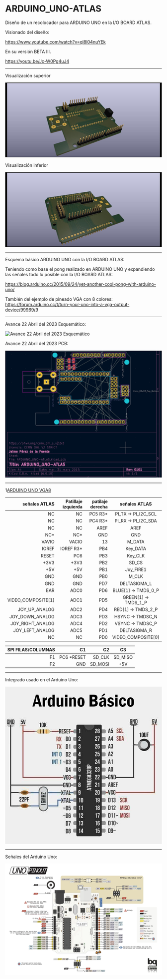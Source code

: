 # ARDUINO_UNO-ATLAS
Diseño de un recolocador para ARDUINO UNO en la I/O BOARD ATLAS.

Visionado del diseño:

https://www.youtube.com/watch?v=ql8l04nuYEk

En su versión BETA III.

https://youtu.be/Jc-W0Pg4uJ4

---

Visualización superior

![Visualización inferior](https://github.com/AtlasFPGA/ARDUINO_UNO-ATLAS/blob/main/FOTOS/ARDUINO_UNO-ATLAS-3D-CARA-SUPERIOR-RAY.jpg)


Visualización inferior

![Visualización superior](https://github.com/AtlasFPGA/ARDUINO_UNO-ATLAS/blob/main/FOTOS/ARDUINO_UNO-ATLAS-3D-CARA-INFERIOR-RAY.jpg)

---


Esquema básico ARDUINO UNO con la I/O BOARD ATLAS:

Teniendo como base el pong realizado en ARDUINO UNO y expandiendo las señales todo lo posible con la I/O BOARD ATLAS:

https://blog.arduino.cc/2015/09/24/yet-another-cool-pong-with-arduino-uno/

También del ejemplo de pineado VGA con 8 colores:
https://forum.arduino.cc/t/turn-your-uno-into-a-vga-output-device/99969/9

---

Avance 22 Abril del 2023 Esquemático:

![Avance 22 Abril del 2023 Esquemático](https://github.com/AtlasFPGA/ARDUINO_UNO-ATLAS/blob/main/FOTOS/Esquem%C3%A1tico%20en%20desarrollo%20para%20ARDUINO%20UNO.png)

Avance 22 Abril del 2023 PCB:

![Avance 22 Abril del 2023 PCB](https://github.com/AtlasFPGA/ARDUINO_UNO-ATLAS/blob/main/FOTOS/Placa_PCB_ARDUINO_UNO_ATLAS.png)

---

1[ARDUINO UNO VGA8](https://github.com/AtlasFPGA/ARDUINO_UNO-ATLAS/blob/main/FOTOS/ARDUINO_UNO_VGA_8COLORES.jpeg)

señales ATLAS | Patillaje izquierda | patilaje derecha | señales ATLAS
| ---: | ---: | ---: | :---: 
NC | NC | PC5 R3*| PI_TX -> PI_I2C_SCL
NC | NC | PC4 R3*| PI_RX -> PI_I2C_SDA
NC | NC | AREF | AREF
NC*  | NC* | GND | GND
VAVIO | VACIO | 13 | M_DATA
IOREF  | IOREF R3*| PB4| Key_DATA
RESET  | PC6 | PB3 | Key_CLK
+3V3| +3V3 | PB2 | SD_CS
+5V | +5V | PB1 | Joy_FIRE1
GND | GND | PB0 | M_CLK
GND | GND | PD7  | DELTASIGMA_L
EAR | ADC0 | PD6 | BLUE[1] -> TMDS_0_P
VIDEO_COMPOSITE[1] |  ADC1 | PD5 | GREEN[1] -> TMDS_1_P
JOY_UP_ANALOG |  ADC2 | PD4  | RED[1] -> TMDS_2_P
JOY_DOWN_ANALOG |  ADC3 | PD3 | HSYNC -> TMDSC_N
JOY_RIGHT_ANALOG |  ADC4 | PD2| VSYNC -> TMDSC_P
JOY_LEFT_ANALOG |  ADC5 | PD1| DELTASIGMA_R
NC| NC | PD0| VIDEO_COMPOSITE[0]



SPI FILAS/COLUMNAS| C1  | C2| C3
| ---: | ---: |  ---: | :---: 
F1| PC6 *RESET| SD_CLK| SD_MISO
F2| GND | SD_MOSI| +5V






---

Integrado usado en el Arduino Uno:

![Integrado ARDUINO](https://github.com/AtlasFPGA/ARDUINO_UNO-ATLAS/blob/main/FOTOS/arduinobasico.png)

---

Señales del Arduino Uno:

![Placa ARDUINO UNO](https://github.com/AtlasFPGA/ARDUINO_UNO-ATLAS/blob/main/FOTOS/UNO_PINOUT.png)

